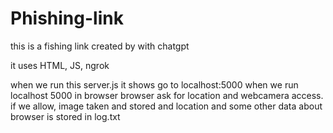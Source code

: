 # Phishing-link
this is a fishing link created by with chatgpt 

it uses HTML, JS, ngrok 

when we run this server.js it shows go to localhost:5000
when we run localhost 5000 in browser browser ask for location and webcamera access. if we allow, image taken and stored and location and some other data about browser is stored in log.txt
